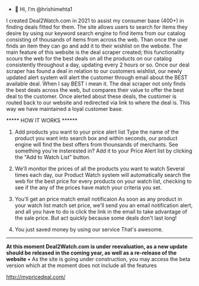 - 👋 Hi, I’m @hrishimehta1

I created Deal2Watch.com in 2021 to assist my consumer base (400+) in finding deals fitted for them.
The site allows users to search for items they desire by using our keyword search engine to find items from our catalog consisting of thousands of items
from across the web. Than once the user finds an item they can go and add it to their wishlist on the website. The main feature of this website is the deal
scraper created; this functionality scours the web for the best deals on all the products on our catalog consistently throughout a day, updating every 2 hours
or so. Once our deal scraper has found a deal in relation to our customers wishlist, our newly updated alert system will alert the customer through email about
the BEST available deal. When I say BEST i mean it. The deal scraper not only finds the best deals across the web, but compares their value to offer the best 
deal to the customer. Once alerted about these deals, the customer is routed back to our website and redirected via link to where the deal is. This way we 
have maintained a loyal customer base. 


***** HOW IT WORKS ******

1. Add products you want to your price alert list
Type the name of the product you want into search box and within seconds, our product engine will find the best offers from thounsands of merchants. See something you're insterested in? Add it to your Price Alert list by clicking the "Add to Watch List" button.

2. We'll monitor the prices of all the products you want to watch
Several times each day, our Product Watch system will automatically search the web for the best price for every products on your watch list, checking to see if the any of the prices have match your criteria you set.

3. You'll get an price match email notificaion
As soon as any product in your watch list match set price, we'll send you an email notification alert, and all you have to do is click the link in the email to take advantage of the sale price. But act quickly because some deals don't last long!

4. You just saved money by using our service
That's awesome.

*************************

**At this moment Deal2Watch.com is under reevaluation, as a new update should be released in the coming year, as well as a re-release of the website**
• As the site is going under construction, you may access the beta version which at the moment does not include all the features

http://mypricedeal.com/ 
